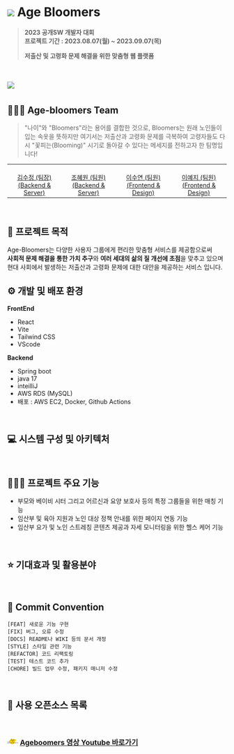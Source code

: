 # <img width=25px src="https://github.com/AgeBloomers/.github/assets/65272297/08f61200-1744-4597-88bc-5773833ae1db"> Age Bloomers


> **2023 공개SW 개발자 대회** <br/>
> **프로젝트 기간 : 2023.08.07(월) ~ 2023.09.07(목)**
> 
> **저출산 및 고령화 문제 해결을 위한 맞춤형 웹 플랫폼**

# <img width=600px src="https://github.com/AgeBloomers/.github/assets/65272297/f924d045-9f5b-4edb-8642-61f1ef1d6d11">


## 🧑🏻‍💻 Age-bloomers Team
> "나이"와 "Bloomers"라는 용어를 결합한 것으로, Bloomers는 원래 노인들이 입는 속옷을 뜻하지만 여기서는 저출산과 고령화 문제를 극복하여 고령자들도 다시 "꽃피는(Blooming)" 시기로 돌아갈 수 있다는 메세지를 전하고자 한 팀명입니다!

<table>
  <tr>
    <td align="center"><a href="https://github.com/iamsoojung"><img src="https://github.com/AgeBloomers/.github/assets/65272297/9c07a41c-0d21-4f43-b0c8-41206b2ece3e" width="200px;" alt=""/><br />김수정 (팀장)<br />(Backend & Server)</td>
    <td align="center"><a href="https://github.com/jhw296"><img src="https://github.com/AgeBloomers/.github/assets/65272297/9c07a41c-0d21-4f43-b0c8-41206b2ece3e" width="200px;" alt=""/><br />조혜원 (팀원)<br />(Backend & Server)</td>
    <td align="center"><a href="https://github.com/leeluse"><img src="https://github.com/AgeBloomers/.github/assets/65272297/9c07a41c-0d21-4f43-b0c8-41206b2ece3e" width="200px;" alt=""/><br />이수연 (팀원)<br />(Frontend & Design)</td>
    <td align="center"><a href="https://github.com/TofuMango"><img src="https://github.com/AgeBloomers/.github/assets/65272297/14f35b8d-a482-44b4-8bfa-277dfd06f01f" width="200px;" alt=""/><br />이예지 (팀원)<br />(Frontend & Design)</td>
  </tr>
</table>
<br>

## 🌱 프로젝트 목적
Age-Bloomers는 다양한 사용자 그룹에게 편리한 맞춤형 서비스를 제공함으로써<br>
**사회적 문제 해결을 통한 가치 추구**와 **여러 세대의 삶의 질 개선에 초점**을 맞추고 있으며<br>
현대 사회에서 발생하는 저출산과 고령화 문제에 대한 대안을 제공하는 서비스 입니다.<br>

## ⚙️ 개발 및 배포 환경
**FrontEnd**
- React
- Vite
- Tailwind CSS
- VScode

**Backend**
- Spring boot
- java 17
- inteilliJ
- AWS RDS (MySQL)
- 배포 : AWS EC2, Docker, Github Actions

<br>

## 💻 시스템 구성 및 아키텍처

<br>

## 🧑🏻‍💻 프로젝트 주요 기능
- 부모와 베이비 시터 그리고 어르신과 요양 보호사 등의 특정 그룹들을 위한 매칭 기능
- 임산부 및 육아 지원과 노인 대상 정책 안내를 위한 페이지 연동 기능
- 임산부 요가 및 노인 스트레칭 콘텐츠 제공과 자세 모니터링을 위한 헬스 케어 기능
<br>

## ⭐ 기대효과 및 활용분야

<br>

## 📌 Commit Convention
```
[FEAT] 새로운 기능 구현
[FIX] 버그, 오류 수정
[DOCS] README나 WIKI 등의 문서 개정
[STYLE] 스타일 관련 기능
[REFACTOR] 코드 리팩토링
[TEST] 테스트 코드 추가
[CHORE] 빌드 업무 수정, 패키지 매니저 수정
```
<br>

## 📌 사용 오픈소스 목록

<br>

### <img width=25px src="../img/logo_square.png"> [Ageboomers 영상 Youtube 바로가기](링크)
